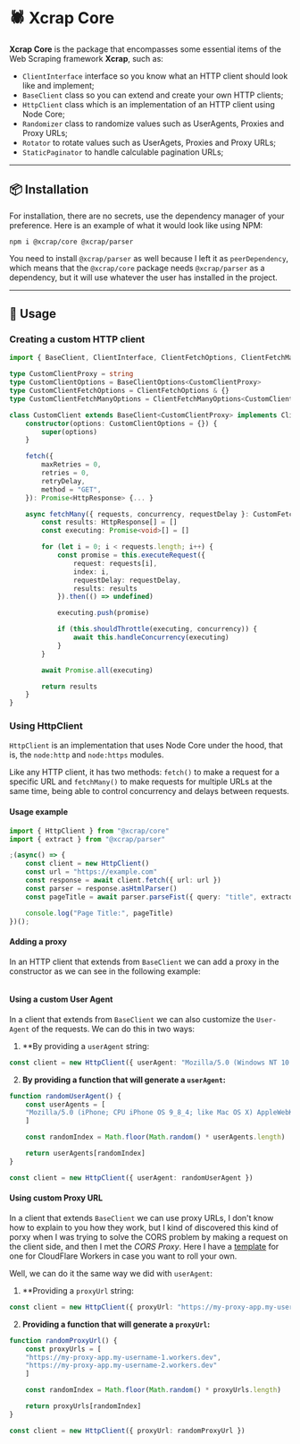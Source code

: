 # 🕷️ Xcrap Core

**Xcrap Core** is the package that encompasses some essential items of the Web Scraping framework **Xcrap**, such as:

- `ClientInterface` interface so you know what an HTTP client should look like and implement;
- `BaseClient` class so you can extend and create your own HTTP clients;
- `HttpClient` class which is an implementation of an HTTP client using Node Core;
- `Randomizer` class to randomize values ​​such as UserAgents, Proxies and Proxy URLs;
- `Rotator` to rotate values ​​such as UserAgets, Proxies and Proxy URLs;
- `StaticPaginator` to handle calculable pagination URLs;

---
## 📦 Installation

For installation, there are no secrets, use the dependency manager of your preference. Here is an example of what it would look like using NPM:

```
npm i @xcrap/core @xcrap/parser
```

You need to install `@xcrap/parser` as well because I left it as `peerDependency`, which means that the `@xcrap/core` package needs `@xcrap/parser` as a dependency, but it will use whatever the user has installed in the project.

---

## 🚀 Usage

### Creating a custom HTTP client

```ts
import { BaseClient, ClientInterface, ClientFetchOptions, ClientFetchManyOptions, HttpResponse } from "@xcrap/core"

type CustomClientProxy = string
type CustomClientOptions = BaseClientOptions<CustomClientProxy>
type CustomClientFetchOptions = ClientFetchOptions & {}
type CustomClientFetchManyOptions = ClientFetchManyOptions<CustomClientFetchOptions>

class CustomClient extends BaseClient<CustomClientProxy> implements ClientInterface {
    constructor(options: CustomClientOptions = {}) {
        super(options)
    }

    fetch({
        maxRetries = 0,
        retries = 0,
        retryDelay,
        method = "GET",
    }): Promise<HttpResponse> {... }

    async fetchMany({ requests, concurrency, requestDelay }: CustomFetchManyOptions): Promise<HttpResponse[]> {
        const results: HttpResponse[] = []
        const executing: Promise<void>[] = []

        for (let i = 0; i < requests.length; i++) {
            const promise = this.executeRequest({
                request: requests[i],
                index: i,
                requestDelay: requestDelay,
                results: results
            }).then(() => undefined)

            executing.push(promise)

            if (this.shouldThrottle(executing, concurrency)) {
                await this.handleConcurrency(executing)
            }
        }

        await Promise.all(executing)

        return results
    }
}
```

### Using HttpClient

`HttpClient` is an implementation that uses Node Core under the hood, that is, the `node:http` and `node:https` modules.

Like any HTTP client, it has two methods: `fetch()` to make a request for a specific URL and `fetchMany()` to make requests for multiple URLs at the same time, being able to control concurrency and delays between requests.

#### Usage example

```ts
import { HttpClient } from "@xcrap/core"
import { extract } from "@xcrap/parser"

;(async() => { 
    const client = new HttpClient() 
    const url = "https://example.com" 
    const response = await client.fetch({ url: url }) 
    const parser = response.asHtmlParser() 
    const pageTitle = await parser.parseFist({ query: "title", extractor: extract("innerText") }) 

    console.log("Page Title:", pageTitle)
})();
```

#### Adding a proxy

In an HTTP client that extends from `BaseClient` we can add a proxy in the constructor as we can see in the following example:

```ts
```

#### Using a custom User Agent

In a client that extends from `BaseClient` we can also customize the `User-Agent` of the requests. We can do this in two ways:

1. **By providing a `userAgent` string:

```ts
const client = new HttpClient({ userAgent: "Mozilla/5.0 (Windows NT 10.0; Win64; x64) AppleWebKit/537.36 (KHTML, like Gecko) Chrome/134.0.0.0 Safari/537.36" })
```

2. **By providing a function that will generate a `userAgent`:**

```ts
function randomUserAgent() {
    const userAgents = [
    "Mozilla/5.0 (iPhone; CPU iPhone OS 9_8_4; like Mac OS X) AppleWebKit/603.37 (KHTML, like Gecko) Chrome/54.0.1244.188 Mobile Safari/601.5", "Mozilla/5.0 (Windows NT 10.3;; en-US) AppleWebKit/537.35 (KHTML, like Gecko) Chrome/47.0.1707.185 Safari/601"
    ]

    const randomIndex = Math.floor(Math.random() * userAgents.length)

    return userAgents[randomIndex]
}

const client = new HttpClient({ userAgent: randomUserAgent })
```

#### Using custom Proxy URL

In a client that extends `BaseClient` we can use proxy URLs, I don't know how to explain to you how they work, but I kind of discovered this kind of porxy when I was trying to solve the CORS problem by making a request on the client side, and then I met the *CORS Proxy*. Here I have a [template](https://gist.github.com/marcuth/9fbd321b011da44d1287faae31a8dd3a) for one for CloudFlare Workers in case you want to roll your own.

Well, we can do it the same way we did with `userAgent`:

1. **Providing a `proxyUrl` string:

```ts
const client = new HttpClient({ proxyUrl: "https://my-proxy-app.my-username.workers.dev" })
```

2. **Providing a function that will generate a `proxyUrl`:**

```ts
function randomProxyUrl() {
    const proxyUrls = [
    "https://my-proxy-app.my-username-1.workers.dev",
    "https://my-proxy-app.my-username-2.workers.dev"
    ]

    const randomIndex = Math.floor(Math.random() * proxyUrls.length)

    return proxyUrls[randomIndex]
}

const client = new HttpClient({ proxyUrl: randomProxyUrl })
```